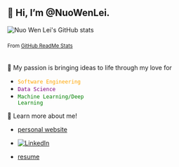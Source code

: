 ## 👋 Hi, I’m @NuoWenLei.

![Nuo Wen Lei's GitHub stats](https://github-readme-stats.vercel.app/api?username=NuoWenLei&show_icons=true&hide=stars)

<sub>From [GitHub ReadMe Stats](https://github.com/anuraghazra/github-readme-stats)</sub>
&nbsp;  
&nbsp;  
&nbsp;  
🌱 My passion is bringing ideas to life through my love for

- <code style="color : orange">Software Engineering</code>
- <code style="color : purple">Data Science</code>
- <code style="color : green">Machine Learning/Deep Learning</code>

🤖 Learn more about me!
- [personal website](https://nuowenlei.github.io/personal-portfolio/)
- [![LinkedIn](https://img.shields.io/badge/LinkedIn-0077B5?style=for-the-badge&logo=linkedin&logoColor=white)](https://www.linkedin.com/in/nuo-wen-lei/)

- [resume](https://nuowenlei.github.io/personal-portfolio/resume.pdf)

<!---
NuoWenLei/NuoWenLei is a ✨ special ✨ repository because its `README.md` (this file) appears on your GitHub profile.
You can click the Preview link to take a look at your changes.
--->

